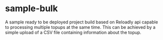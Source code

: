 # sample-bulk
A sample ready to be deployed project build based on Reloadly api capable to processing multiple topups at the same time. This can be achieved by a simple upload of a CSV file containing information about the topup.
